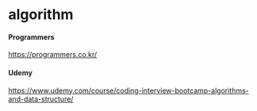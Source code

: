 # algorithm

#### Programmers

https://programmers.co.kr/

#### Udemy

https://www.udemy.com/course/coding-interview-bootcamp-algorithms-and-data-structure/
